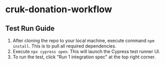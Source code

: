 # cruk-donation-workflow

## Test Run Guide
1. After cloning the repo to your local machine, execute command `npm install`. This is to pull all required dependencies.
2. Execute `npx cypress open`. This will launch the Cypress test runner UI.
3. To run the test, click "Run 1 integration spec" at the top right corner.